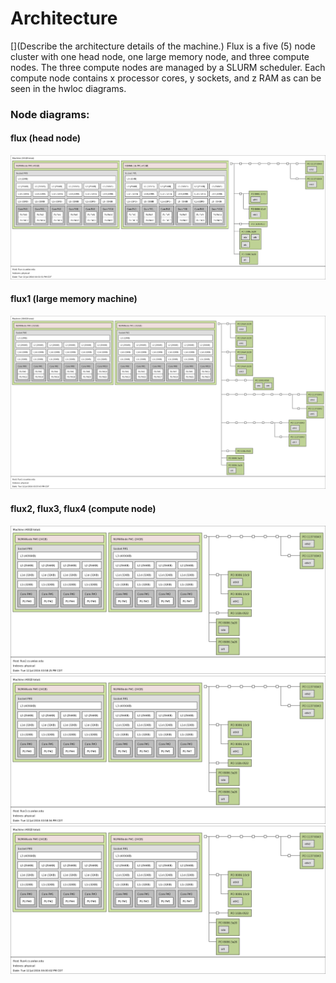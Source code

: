 # Architecture
[](Describe the architecture details of the machine.)
Flux is a five (5) node cluster with one head node, one large memory node, and three compute nodes.  The three compute nodes are managed by a SLURM scheduler.  Each compute node contains x processor cores, y sockets, and z RAM as can be seen in the hwloc diagrams.

### Node diagrams:
#### flux (head node)
![flux](../img/flux.png)
#### flux1 (large memory machine)
![flux1](../img/flux1.png)
#### flux2, flux3, flux4 (compute node)
![flux2](../img/flux2.png)
![flux3](../img/flux3.png)
![flux4](../img/flux4.png)

